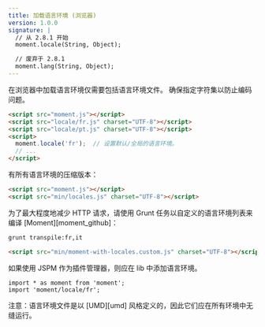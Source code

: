 ```yaml
---
title: 加载语言环境 (浏览器)
version: 1.0.0
signature: |
  // 从 2.8.1 开始
  moment.locale(String, Object);

  // 废弃于 2.8.1
  moment.lang(String, Object);
---
```



在浏览器中加载语言环境仅需要包括语言环境文件。
确保指定字符集以防止编码问题。

```html
<script src="moment.js"></script>
<script src="locale/fr.js" charset="UTF-8"></script>
<script src="locale/pt.js" charset="UTF-8"></script>
<script>
  moment.locale('fr');  // 设置默认/全局的语言环境。
  // ...
</script>
```

有所有语言环境的压缩版本：

```html
<script src="moment.js"></script>
<script src="min/locales.js" charset="UTF-8"></script>
```

为了最大程度地减少 HTTP 请求，请使用 Grunt 任务以自定义的语言环境列表来编译 [Moment][moment_github]：

```bash
grunt transpile:fr,it
```

```html
<script src="min/moment-with-locales.custom.js" charset="UTF-8"></script>
```

如果使用 JSPM 作为插件管理器，则应在 lib 中添加语言环境。

```
import * as moment from 'moment';
import 'moment/locale/fr';
```

注意：语言环境文件是以 [UMD][umd] 风格定义的，因此它们应在所有环境中无缝运行。

